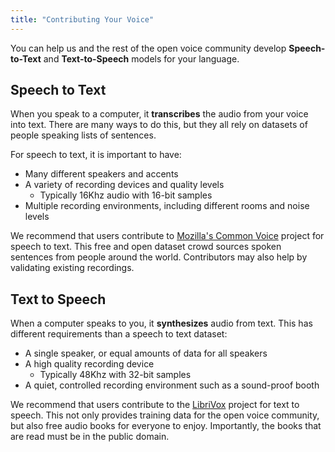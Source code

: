 ```yaml
---
title: "Contributing Your Voice"
---
```


You can help us and the rest of the  open voice community develop **Speech-to-Text** and **Text-to-Speech** models for your language.


## Speech to Text

When you speak to a computer, it **transcribes** the audio from your voice into text. There are many ways to do this, but they all rely on datasets of people speaking lists of sentences.

For speech to text, it is important to have:

* Many different speakers and accents
* A variety of recording devices and quality levels
    * Typically 16Khz audio with 16-bit samples
* Multiple recording environments, including different rooms and noise levels

We recommend that users contribute to [Mozilla's Common Voice](https://commonvoice.mozilla.org) project for speech to text. This free and open dataset crowd sources spoken sentences from people around the world. Contributors may also help by validating existing recordings.


## Text to Speech

When a computer speaks to you, it **synthesizes** audio from text. This has different requirements than a speech to text dataset:

* A single speaker, or equal amounts of data for all speakers
* A high quality recording device
    * Typically 48Khz with 32-bit samples
* A quiet, controlled recording environment such as a sound-proof booth

We recommend that users contribute to the [LibriVox](https://librivox.org/) project for text to speech. This not only provides training data for the open voice community, but also free audio books for everyone to enjoy. Importantly, the books that are read must be in the public domain.
